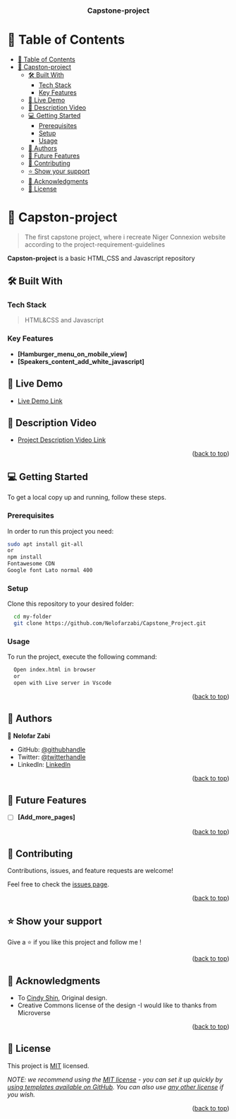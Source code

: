 <a name="readme-top"></a>

<div align="center">
  <h3><b>Capstone-project</b></h3>
</div>

# 📗 Table of Contents

- [📗 Table of Contents](#-table-of-contents)
- [📖 Capston-project ](#-capston-project-)
  - [🛠 Built With ](#-built-with-)
    - [Tech Stack ](#tech-stack-)
    - [Key Features ](#key-features-)
  - [🚀 Live Demo ](#-live-demo-)
  - [🚀 Description Video](#-description-video)
  - [💻 Getting Started ](#-getting-started-)
    - [Prerequisites](#prerequisites)
    - [Setup](#setup)
    - [Usage](#usage)
  - [👥 Authors ](#-authors-)
  - [🔭 Future Features ](#-future-features-)
  - [🤝 Contributing ](#-contributing-)
  - [⭐️ Show your support ](#️-show-your-support-)
  - [🙏 Acknowledgments ](#-acknowledgments-)
  - [📝 License ](#-license-)

# 📖 Capston-project <a name="about-project"></a>

> The first capstone project, where i recreate Niger Connexion website according to the project-requirement-guidelines

**Capston-project** is a basic HTML,CSS and Javascript repository

## 🛠 Built With <a name="built-with"></a>

### Tech Stack <a name="tech-stack"></a>

> HTML&CSS and Javascript

### Key Features <a name="key-features"></a>

- **[Hamburger_menu_on_mobile_view]**
- **[Speakers_content_add_white_javascript]**

## 🚀 Live Demo <a name="live-demo"></a>

- [Live Demo Link](https://golden-dasik-2d2401.netlify.app/)

## 🚀 Description Video<a name="video-demo"></a>

- [Project Description Video Link](https://www.loom.com/share/babe3f9e41b1451698e0665fe1cd343f?sid=fc9e690a-81df-4be2-b157-2cfe387ca42a)

<p align="right">(<a href="#readme-top">back to top</a>)</p>

<!-- GETTING STARTED -->

## 💻 Getting Started <a name="getting-started"></a>

To get a local copy up and running, follow these steps.

### Prerequisites

In order to run this project you need:

```sh
sudo apt install git-all
or
npm install
Fontawesome CDN
Google font Lato normal 400
```

### Setup

Clone this repository to your desired folder:

```sh
  cd my-folder
  git clone https://github.com/Nelofarzabi/Capstone_Project.git
```

### Usage

To run the project, execute the following command:

```sh
  Open index.html in browser
  or
  open with Live server in Vscode
```

<p align="right">(<a href="#readme-top">back to top</a>)</p>

## 👥 Authors <a name="authors"></a>

👤 **Nelofar Zabi**

- GitHub: [@githubhandle](https://github.com/Nelofarzabi)
- Twitter: [@twitterhandle](https://twitter.com/NelofarZabi)
- LinkedIn: [LinkedIn](https://www.linkedin.com/in/nelofar-zabi-1a1066213)

<p align="right">(<a href="#readme-top">back to top</a>)</p>

## 🔭 Future Features <a name="future-features"></a>

- [ ] **[Add_more_pages]**

<p align="right">(<a href="#readme-top">back to top</a>)</p>

<!-- CONTRIBUTING -->

## 🤝 Contributing <a name="contributing"></a>

Contributions, issues, and feature requests are welcome!

Feel free to check the [issues page](https://github.com/Nelofarzabi/Capstone_Project/issues).

<p align="right">(<a href="#readme-top">back to top</a>)</p>

<!-- SUPPORT -->

## ⭐️ Show your support <a name="support"></a>

Give a ⭐️ if you like this project and follow me !

<p align="right">(<a href="#readme-top">back to top</a>)</p>

<!-- ACKNOWLEDGEMENTS -->

## 🙏 Acknowledgments <a name="acknowledgements"></a>

- To [Cindy Shin](https://www.behance.net/adagio07), Original design.
- Creative Commons license of the design
-I would like to thanks from Microverse

<p align="right">(<a href="#readme-top">back to top</a>)</p>

<!-- LICENSE -->

## 📝 License <a name="license"></a>

This project is [MIT](https://github.com/Nelofarzabi/Capstone_Project/blob/main/LICENSE) licensed.

_NOTE: we recommend using the [MIT license](https://choosealicense.com/licenses/mit/) - you can set it up quickly by [using templates available on GitHub](https://docs.github.com/en/communities/setting-up-your-project-for-healthy-contributions/adding-a-license-to-a-repository). You can also use [any other license](https://choosealicense.com/licenses/) if you wish._

<p align="right">(<a href="#readme-top">back to top</a>)</p>
